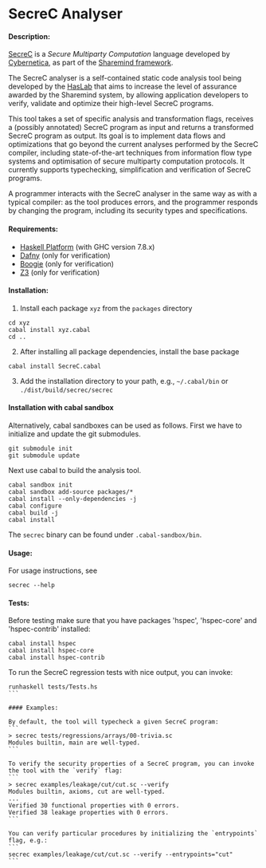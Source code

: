 # SecreC Analyser

#### Description:
[SecreC](https://github.com/sharemind-sdk/secrec) is a _Secure Multiparty Computation_ language developed by [Cybernetica](https://cyber.ee/en/), as part of the [Sharemind framework](https://github.com/sharemind-sdk).

The SecreC analyser is a self-contained static code analysis tool being developed by the [HasLab](http://haslab.uminho.pt/) that aims to increase the level of assurance awarded by the Sharemind system, by allowing application developers to verify, validate and optimize their high-level SecreC programs.

This tool takes a set of specific analysis and transformation flags, receives a (possibly annotated) SecreC program as input and returns a transformed SecreC program as output. Its goal is to implement data flows and optimizations that go beyond the current analyses performed by the SecreC compiler, including state-of-the-art techniques from information flow type systems and optimisation of secure multiparty computation protocols. It currently supports typechecking, simplification and verification of SecreC programs.

A programmer interacts with the SecreC analyser in the same way as with a typical compiler: as the tool produces errors, and the programmer responds by changing the program, including its security types and specifications.

#### Requirements:
* [Haskell Platform](https://www.haskell.org/platform/) (with GHC version 7.8.x)
* [Dafny](https://dafny.codeplex.com/) (only for verification)
* [Boogie](https://boogie.codeplex.com/) (only for verification)
* [Z3](https://z3.codeplex.com/) (only for verification)

#### Installation:
1. Install each package `xyz` from the `packages` directory
```
cd xyz
cabal install xyz.cabal
cd ..
```
2. After installing all package dependencies, install the base package
```
cabal install SecreC.cabal
```
3. Add the installation directory to your path, e.g., `~/.cabal/bin` or `./dist/build/secrec/secrec`

#### Installation with cabal sandbox

Alternatively, cabal sandboxes can be used as follows.
First we have to initialize and update the git submodules.
```
git submodule init
git submodule update
```

Next use cabal to build the analysis tool.
```
cabal sandbox init
cabal sandbox add-source packages/*
cabal install --only-dependencies -j
cabal configure
cabal build -j
cabal install
```

The `secrec` binary can be found under `.cabal-sandbox/bin`.

#### Usage:
For usage instructions, see
```
secrec --help
```

#### Tests:
Before testing make sure that you have packages 'hspec', 'hspec-core' and 'hspec-contrib' installed:
```
cabal install hspec
cabal install hspec-core
cabal install hspec-contrib
```

To run the SecreC regression tests with nice output, you can invoke:
````
runhaskell tests/Tests.hs
```

#### Examples:

By default, the tool will typecheck a given SecreC program:
```
> secrec tests/regressions/arrays/00-trivia.sc
Modules builtin, main are well-typed.
```

To verify the security properties of a SecreC program, you can invoke the tool with the `verify` flag:
```
> secrec examples/leakage/cut/cut.sc --verify
Modules builtin, axioms, cut are well-typed.
...
Verified 30 functional properties with 0 errors.
Verified 38 leakage properties with 0 errors.
```

You can verify particular procedures by initializing the `entrypoints` flag, e.g.:
```
secrec examples/leakage/cut/cut.sc --verify --entrypoints="cut"
```

